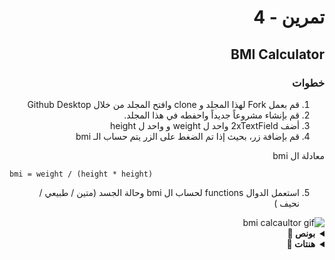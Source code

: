
<div dir="rtl">

#  تمرين - 4
## BMI Calculator
### خطوات 
1. قم بعمل Fork لهذا المجلد و clone وافتح المجلد من خلال Github Desktop 
2. قم بإنشاء مشروعاً جديداً واحفطه في هذا المجلد.
3. أضف 2xTextField واحد ل weight و واحد ل height
4. قم بإضافة زر، بحيث إذا تم الضغط على الزر يتم حساب الـ bmi 


معادلة ال bmi 

<div dir="ltr">
  
``` 
bmi = weight / (height * height) 
```

</div>


5. استعمل الدوال functions لحساب ال bmi وحالة الجسد (متين / طبيعي / نحيف ) 

<img src="https://user-images.githubusercontent.com/8784343/102730718-b0ec9b00-4346-11eb-9ee0-fbea7673766a.gif" alt="bmi calcaultor gif" />


<details>
  <summary>
    <strong>بونص 🎁</strong>
  </summary>
  <pre>
- قم بعرض صور لكل حالة بشكل مختلف 
- إذا أدخل المستخدم رقماً خاطئ - أقل من الصفر أو أعلى من رقم غير معقول، لون الـ TextField باللون الأحمر
- في حال الضغط على الزر وهناك مدخلات خاطئة قم بوضع نص أحمر أسفل الحقول واعرض فيه رسالة الخطأ
</pre>
</details>





<details>
  <summary>
    <strong>هنتات 👀</strong>
  </summary>

<div dir="ltr">
  
```Swift
func bmiStatus() -> String{
    guard let bmi = bmi else {return ""}
    switch bmi {
    case ..<20: return "thin"
    case 20..<25: return "normal"
    case 25...: return "fat"
    default: return ""
    }
}
```
</div>
</details>



</div>
